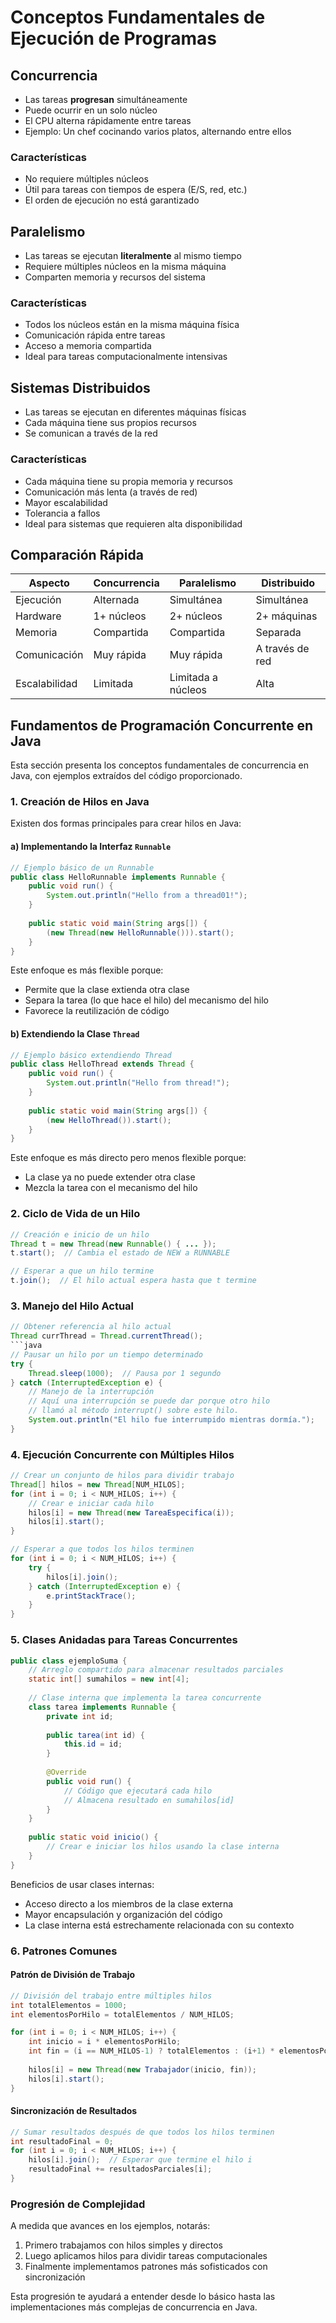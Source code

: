 # Conceptos Fundamentales de Ejecución de Programas

## Concurrencia
- Las tareas **progresan** simultáneamente
- Puede ocurrir en un solo núcleo
- El CPU alterna rápidamente entre tareas
- Ejemplo: Un chef cocinando varios platos, alternando entre ellos

### Características
- No requiere múltiples núcleos
- Útil para tareas con tiempos de espera (E/S, red, etc.)
- El orden de ejecución no está garantizado

## Paralelismo
- Las tareas se ejecutan **literalmente** al mismo tiempo
- Requiere múltiples núcleos en la misma máquina
- Comparten memoria y recursos del sistema

### Características
- Todos los núcleos están en la misma máquina física
- Comunicación rápida entre tareas
- Acceso a memoria compartida
- Ideal para tareas computacionalmente intensivas

## Sistemas Distribuidos
- Las tareas se ejecutan en diferentes máquinas físicas
- Cada máquina tiene sus propios recursos
- Se comunican a través de la red

### Características
- Cada máquina tiene su propia memoria y recursos
- Comunicación más lenta (a través de red)
- Mayor escalabilidad
- Tolerancia a fallos
- Ideal para sistemas que requieren alta disponibilidad

## Comparación Rápida

| Aspecto | Concurrencia | Paralelismo | Distribuido |
|---------|-------------|-------------|-------------|
| Ejecución | Alternada | Simultánea | Simultánea |
| Hardware | 1+ núcleos | 2+ núcleos | 2+ máquinas |
| Memoria | Compartida | Compartida | Separada |
| Comunicación | Muy rápida | Muy rápida | A través de red |
| Escalabilidad | Limitada | Limitada a núcleos | Alta |

## Fundamentos de Programación Concurrente en Java

Esta sección presenta los conceptos fundamentales de concurrencia en Java, con ejemplos extraídos del código proporcionado.

### 1. Creación de Hilos en Java

Existen dos formas principales para crear hilos en Java:

#### a) Implementando la Interfaz `Runnable`

```java
// Ejemplo básico de un Runnable
public class HelloRunnable implements Runnable {
    public void run() {
        System.out.println("Hello from a thread01!");
    }
    
    public static void main(String args[]) {
        (new Thread(new HelloRunnable())).start();
    }
}
```

Este enfoque es más flexible porque:
- Permite que la clase extienda otra clase
- Separa la tarea (lo que hace el hilo) del mecanismo del hilo
- Favorece la reutilización de código

#### b) Extendiendo la Clase `Thread`

```java
// Ejemplo básico extendiendo Thread
public class HelloThread extends Thread {
    public void run() {
        System.out.println("Hello from thread!");
    }
    
    public static void main(String args[]) {
        (new HelloThread()).start();
    }
}
```

Este enfoque es más directo pero menos flexible porque:
- La clase ya no puede extender otra clase
- Mezcla la tarea con el mecanismo del hilo

### 2. Ciclo de Vida de un Hilo

```java
// Creación e inicio de un hilo
Thread t = new Thread(new Runnable() { ... });
t.start();  // Cambia el estado de NEW a RUNNABLE

// Esperar a que un hilo termine
t.join();  // El hilo actual espera hasta que t termine
```

### 3. Manejo del Hilo Actual

```java
// Obtener referencia al hilo actual
Thread currThread = Thread.currentThread();
```java
// Pausar un hilo por un tiempo determinado
try {
    Thread.sleep(1000);  // Pausa por 1 segundo
} catch (InterruptedException e) {
    // Manejo de la interrupción
    // Aquí una interrupción se puede dar porque otro hilo
    // llamó al método interrupt() sobre este hilo.
    System.out.println("El hilo fue interrumpido mientras dormía.");
}
```

### 4. Ejecución Concurrente con Múltiples Hilos

```java
// Crear un conjunto de hilos para dividir trabajo
Thread[] hilos = new Thread[NUM_HILOS];
for (int i = 0; i < NUM_HILOS; i++) {
    // Crear e iniciar cada hilo
    hilos[i] = new Thread(new TareaEspecifica(i));
    hilos[i].start();
}

// Esperar a que todos los hilos terminen
for (int i = 0; i < NUM_HILOS; i++) {
    try {
        hilos[i].join();
    } catch (InterruptedException e) {
        e.printStackTrace();
    }
}
```

### 5. Clases Anidadas para Tareas Concurrentes

```java
public class ejemploSuma {
    // Arreglo compartido para almacenar resultados parciales
    static int[] sumahilos = new int[4];
    
    // Clase interna que implementa la tarea concurrente
    class tarea implements Runnable {
        private int id;
        
        public tarea(int id) {
            this.id = id;
        }
        
        @Override
        public void run() {
            // Código que ejecutará cada hilo
            // Almacena resultado en sumahilos[id]
        }
    }
    
    public static void inicio() {
        // Crear e iniciar los hilos usando la clase interna
    }
}
```

Beneficios de usar clases internas:
- Acceso directo a los miembros de la clase externa
- Mayor encapsulación y organización del código
- La clase interna está estrechamente relacionada con su contexto

### 6. Patrones Comunes

#### Patrón de División de Trabajo

```java
// División del trabajo entre múltiples hilos
int totalElementos = 1000;
int elementosPorHilo = totalElementos / NUM_HILOS;

for (int i = 0; i < NUM_HILOS; i++) {
    int inicio = i * elementosPorHilo;
    int fin = (i == NUM_HILOS-1) ? totalElementos : (i+1) * elementosPorHilo;
    
    hilos[i] = new Thread(new Trabajador(inicio, fin));
    hilos[i].start();
}
```

#### Sincronización de Resultados

```java
// Sumar resultados después de que todos los hilos terminen
int resultadoFinal = 0;
for (int i = 0; i < NUM_HILOS; i++) {
    hilos[i].join();  // Esperar que termine el hilo i
    resultadoFinal += resultadosParciales[i];
}
```

### Progresión de Complejidad

A medida que avances en los ejemplos, notarás:
1. Primero trabajamos con hilos simples y directos
2. Luego aplicamos hilos para dividir tareas computacionales
3. Finalmente implementamos patrones más sofisticados con sincronización

Esta progresión te ayudará a entender desde lo básico hasta las implementaciones más complejas de concurrencia en Java.


